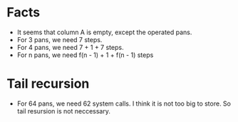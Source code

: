 # Facts

- It seems that column A is empty, except the operated pans.
- For 3 pans, we need 7 steps.
- For 4 pans, we need 7 + 1 + 7 steps.
- For n pans, we need f(n - 1) + 1 + f(n - 1) steps

# Tail recursion

- For 64 pans, we need 62 system calls. I think it is not too big to store. So tail resursion is not neccessary.
